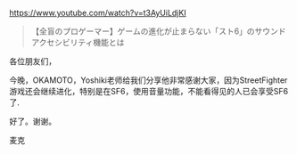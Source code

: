 https://www.youtube.com/watch?v=t3AyUiLdjKI

> 【全盲のプロゲーマー】ゲームの進化が止まらない「スト6」のサウンドアクセシビリティ機能とは

各位朋友们，

今晚，OKAMOTO，Yoshiki老师给我们分享他非常感谢大家，因为StreetFighter游戏还会继续进化，特别是在SF6，使用音量功能，不能看得见的人已会享受SF6了.

好了。谢谢。

麦克
